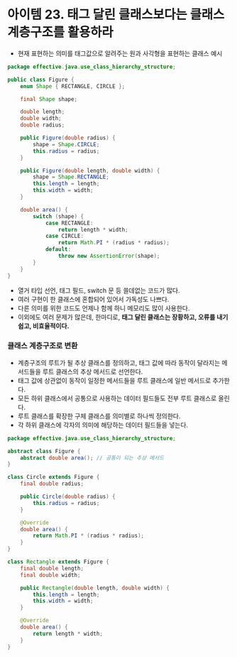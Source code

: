 # 아이템 23. 태그 달린 클래스보다는 클래스 계층구조를 활용하라

- 현재 표현하는 의미를 태그값으로 알려주는 원과 사각형을 표현하는 클래스 예시

```java
package effective.java.use_class_hierarchy_structure;

public class Figure {
    enum Shape { RECTANGLE, CIRCLE };

    final Shape shape;

    double length;
    double width;
    double radius;

    public Figure(double radius) {
        shape = Shape.CIRCLE;
        this.radius = radius;
    }

    public Figure(double length, double width) {
        shape = Shape.RECTANGLE;
        this.length = length;
        this.width = width;
    }

    double area() {
        switch (shape) {
            case RECTANGLE:
                return length * width;
            case CIRCLE:
                return Math.PI * (radius * radius);
            default:
                throw new AssertionError(shape);
        }
    }
}
```

- 열거 타입 선언, 태그 필드, switch 문 등 쓸데없는 코드가 많다.
- 여러 구현이 한 클래스에 혼합되어 있어서 가독성도 나쁘다.
- 다른 의미를 위한 코드도 언제나 함께 하니 메모리도 많이 사용한다.
- 이외에도 여러 문제가 많은데, 한마디로, **태그 달린 클래스는 장황하고, 오류를 내기 쉽고, 비효율적이다.**

### 클래스 계층구조로 변환
- 계층구조의 루트가 될 추상 클래스를 정의하고, 태그 값에 따라 동작이 달라지는 메서드들을 루트 클래스의 추상 메서드로 선언한다.
- 태그 값에 상관없이 동작이 일정한 메서드들을 루트 클래스에 일반 메서드로 추가한다.
- 모든 하위 클래스에서 공통으로 사용하는 데이터 필드들도 전부 루트 클래스로 올린다.
- 루트 클래스를 확장한 구체 클래스를 의미별로 하나씩 정의한다.
- 각 하위 클래스에 각자의 의미에 해당하는 데이터 필드들을 넣는다.

```java
package effective.java.use_class_hierarchy_structure;

abstract class Figure {
    abstract double area(); // 공통이 되는 추상 메서드
}

class Circle extends Figure {
    final double radius;

    public Circle(double radius) {
        this.radius = radius;
    }

    @Override
    double area() {
        return Math.PI * (radius * radius);
    }
}

class Rectangle extends Figure {
    final double length;
    final double width;

    public Rectangle(double length, double width) {
        this.length = length;
        this.width = width;
    }

    @Override
    double area() {
        return length * width;
    }
}
```
